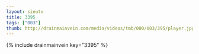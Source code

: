 ```yaml
--- 
layout: sieutv
title: 3395
tags: ["003"]
thumb: http://drainmainvein.com/media/videos/tmb/000/003/395/player.jpg
---
```

{% include drainmainvein key="3395" %} 
